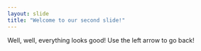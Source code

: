 ```yaml
---
layout: slide
title: "Welcome to our second slide!"
---
```

Well, well, everything looks good!
Use the left arrow to go back!
